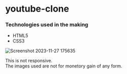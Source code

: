 # youtube-clone
### Technologies used in the making
- HTML5
- CSS3

![Screenshot 2023-11-27 175635](https://github.com/meAyushSharma/youtube-clone/assets/146171218/176d8e25-9a29-46e7-a09c-50dd016fef14)

This is not responsive.
<br/>
The images used are not for monetory gain of any form.
